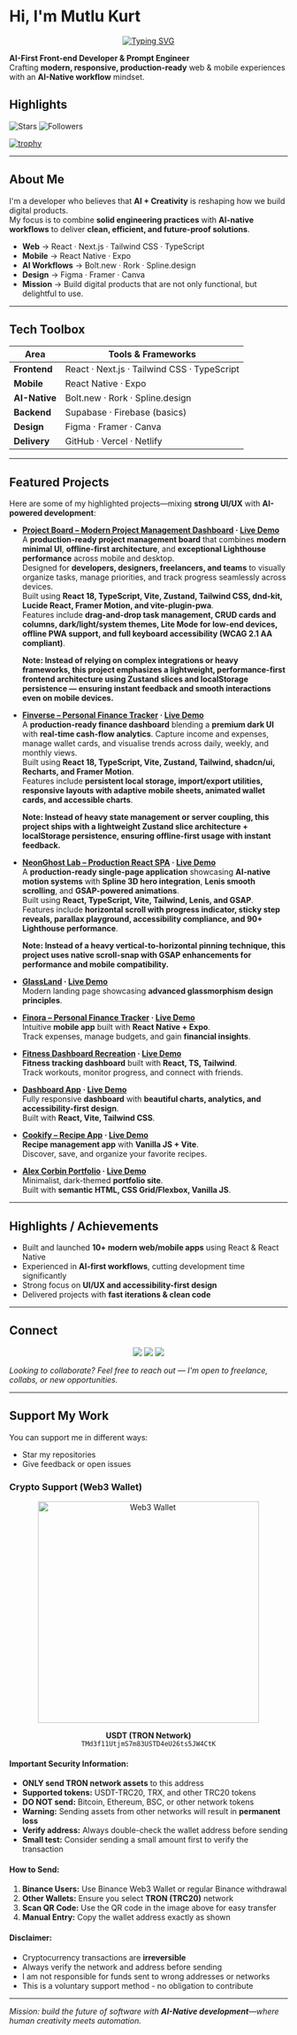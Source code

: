 # Hi, I'm Mutlu Kurt  

<div align="center">

[![Typing SVG](https://readme-typing-svg.demolab.com?font=Fira+Code&weight=600&size=30&duration=1800&pause=600&color=F97316&center=true&vCenter=true&width=800&lines=AI-First+Front-end+Developer;Vibe+Coder;Prompt+Engineer)](https://git.io/typing-svg)

</div>

**AI-First Front-end Developer & Prompt Engineer**  
Crafting **modern, responsive, production-ready** web & mobile experiences with an **AI-Native workflow** mindset.  

## Highlights

![Stars](https://img.shields.io/github/stars/mutlukurt?affiliations=OWNER&style=for-the-badge)
![Followers](https://img.shields.io/github/followers/mutlukurt?style=for-the-badge)

[![trophy](https://github-profile-trophy.vercel.app/?username=mutlukurt&theme=tokyonight&no-frame=true&no-bg=true&margin-w=15&row=1)](https://github.com/ryo-ma/github-profile-trophy)

---

## About Me  

I'm a developer who believes that **AI + Creativity** is reshaping how we build digital products.  
My focus is to combine **solid engineering practices** with **AI-native workflows** to deliver **clean, efficient, and future-proof solutions**.  

- **Web** → React · Next.js · Tailwind CSS · TypeScript  
- **Mobile** → React Native · Expo  
- **AI Workflows** → Bolt.new · Rork · Spline.design  
- **Design** → Figma · Framer · Canva  
- **Mission** → Build digital products that are not only functional, but delightful to use.  

---

## Tech Toolbox  

| Area          | Tools & Frameworks |
|---------------|--------------------|
| **Frontend**  | React · Next.js · Tailwind CSS · TypeScript |
| **Mobile**    | React Native · Expo |
| **AI-Native** | Bolt.new · Rork · Spline.design |
| **Backend**   | Supabase · Firebase (basics) |
| **Design**    | Figma · Framer · Canva |
| **Delivery**  | GitHub · Vercel · Netlify |

---

## Featured Projects

Here are some of my highlighted projects—mixing **strong UI/UX** with **AI-powered development**:  

- **[Project Board – Modern Project Management Dashboard](https://github.com/mutlukurt/projectboard) · [Live Demo](https://modern-premium-proje-obwr.bolt.host/)**  
   A **production-ready project management board** that combines **modern minimal UI**, **offline-first architecture**, and **exceptional Lighthouse performance** across mobile and desktop.  
   Designed for **developers, designers, freelancers, and teams** to visually organize tasks, manage priorities, and track progress seamlessly across devices.  
   Built using **React 18, TypeScript, Vite, Zustand, Tailwind CSS, dnd-kit, Lucide React, Framer Motion, and vite-plugin-pwa**.  
   Features include **drag-and-drop task management, CRUD cards and columns, dark/light/system themes, Lite Mode for low-end devices, offline PWA support, and full keyboard accessibility (WCAG 2.1 AA compliant)**.  

   **Note: Instead of relying on complex integrations or heavy frameworks, this project emphasizes a lightweight, performance-first frontend architecture using Zustand slices and localStorage persistence — ensuring instant feedback and smooth interactions even on mobile devices.**

- **[Finverse – Personal Finance Tracker](https://github.com/mutlukurt/finverse) · [Live Demo](https://zingy-gingersnap-55ad27.netlify.app/)**  
   A **production-ready finance dashboard** blending a **premium dark UI** with **real-time cash-flow analytics**. Capture income and expenses, manage wallet cards, and visualise trends across daily, weekly, and monthly views.  
   Built using **React 18, TypeScript, Vite, Zustand, Tailwind, shadcn/ui, Recharts, and Framer Motion**.  
   Features include **persistent local storage, import/export utilities, responsive layouts with adaptive mobile sheets, animated wallet cards, and accessible charts**.  

   **Note: Instead of heavy state management or server coupling, this project ships with a lightweight Zustand slice architecture + localStorage persistence, ensuring offline-first usage with instant feedback.**

- **[NeonGhost Lab – Production React SPA](https://github.com/mutlukurt/lenis-gsap-spline3d-neonghostlab) · [Live Demo](https://neonghost-lab-produc-ewhl.bolt.host/)**  
   A **production-ready single-page application** showcasing **AI-native motion systems** with **Spline 3D hero integration**, **Lenis smooth scrolling**, and **GSAP-powered animations**.  
   Built using **React, TypeScript, Vite, Tailwind, Lenis, and GSAP**.  
   Features include **horizontal scroll with progress indicator, sticky step reveals, parallax playground, accessibility compliance, and 90+ Lighthouse performance**.

  **Note: Instead of a heavy vertical-to-horizontal pinning technique, this project uses native scroll-snap with GSAP enhancements for performance and mobile compatibility.**

- **[GlassLand](https://github.com/mutlukurt/GlassLand) · [Live Demo](https://glassmorphism-landin-n96v.bolt.host/)**  
   Modern landing page showcasing **advanced glassmorphism design principles**.  

- **[Finora – Personal Finance Tracker](https://github.com/mutlukurt/finora-personal-finance-tracker-mobile-app) · [Live Demo](https://finora-personal-fina-hwth.bolt.host/)**  
   Intuitive **mobile app** built with **React Native + Expo**.  
   Track expenses, manage budgets, and gain **financial insights**.  

- **[Fitness Dashboard Recreation](https://github.com/mutlukurt/fitness-dashboard-recreation) · [Live Demo](https://fitness-dashboard-re-ap5m.bolt.host/)**  
   **Fitness tracking dashboard** built with **React, TS, Tailwind**.  
   Track workouts, monitor progress, and connect with friends.  

- **[Dashboard App](https://github.com/mutlukurt/dashboard-app) · [Live Demo](https://mutlukurt.github.io/dashboard-app/)**  
   Fully responsive **dashboard** with **beautiful charts, analytics, and accessibility-first design**.  
   Built with **React, Vite, Tailwind CSS**.  

- **[Cookify – Recipe App](https://github.com/mutlukurt/cookify-recipe-app) · [Live Demo](https://mutlukurt.github.io/cookify-recipe-app/)**  
   **Recipe management app** with **Vanilla JS + Vite**.  
   Discover, save, and organize your favorite recipes.  

- **[Alex Corbin Portfolio](https://github.com/mutlukurt/alex-corbin-portfolio) · [Live Demo](https://mutlukurt.github.io/alex-corbin-portfolio/)**  
   Minimalist, dark-themed **portfolio site**.  
   Built with **semantic HTML, CSS Grid/Flexbox, Vanilla JS**.  

---

## Highlights / Achievements  

- Built and launched **10+ modern web/mobile apps** using React & React Native  
- Experienced in **AI-first workflows**, cutting development time significantly  
- Strong focus on **UI/UX and accessibility-first design**  
- Delivered projects with **fast iterations & clean code**  

---

## Connect  

<p align="center">
  <a href="https://www.linkedin.com/in/mutlukurt"><img src="https://img.shields.io/badge/LinkedIn-0A66C2?style=for-the-badge&logo=linkedin&logoColor=white"/></a>
  <a href="https://twitter.com/mutlukurtio"><img src="https://img.shields.io/badge/Twitter-1DA1F2?style=for-the-badge&logo=twitter&logoColor=white"/></a>
  <a href="https://github.com/mutlukurt"><img src="https://img.shields.io/badge/GitHub-181717?style=for-the-badge&logo=github&logoColor=white"/></a>
</p>

*Looking to collaborate? Feel free to reach out — I'm open to freelance, collabs, or new opportunities.*  

---

## Support My Work

You can support me in different ways:

- Star my repositories  
- Give feedback or open issues

### Crypto Support (Web3 Wallet)

<div align="center">

<img src="public/web3wallet.jpg" alt="Web3 Wallet" width="400" />

**USDT (TRON Network)**  
`TMd3f11UtjmS7m83USTD4eU26ts5JW4CtK`

</div>

#### Important Security Information:

- **ONLY send TRON network assets** to this address
- **Supported tokens:** USDT-TRC20, TRX, and other TRC20 tokens
- **DO NOT send:** Bitcoin, Ethereum, BSC, or other network tokens
- **Warning:** Sending assets from other networks will result in **permanent loss**
- **Verify address:** Always double-check the wallet address before sending
- **Small test:** Consider sending a small amount first to verify the transaction

#### How to Send:

1. **Binance Users:** Use Binance Web3 Wallet or regular Binance withdrawal
2. **Other Wallets:** Ensure you select **TRON (TRC20)** network
3. **Scan QR Code:** Use the QR code in the image above for easy transfer
4. **Manual Entry:** Copy the wallet address exactly as shown

#### Disclaimer:

- Cryptocurrency transactions are **irreversible**
- Always verify the network and address before sending
- I am not responsible for funds sent to wrong addresses or networks
- This is a voluntary support method - no obligation to contribute

---

*Mission: build the future of software with **AI-Native development**—where human creativity meets automation.*
